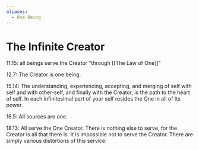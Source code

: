 ```yaml
---
aliases:
  - One Being
---
```

# The Infinite Creator

11.15: all beings serve the Creator "through [[The Law of One]]"

12.7: The Creator is one being.

15.14: The understanding, experiencing, accepting, and merging of self with self and with other-self, and finally with the Creator, is the path to the heart of self. In each infinitesimal part of your self resides the One in all of Its power.

16.5: All sources are one.

18.13: All serve the One Creator. There is nothing else to serve, for the Creator is all that there is. It is impossible not to serve the Creator. There are simply various distortions of this service.